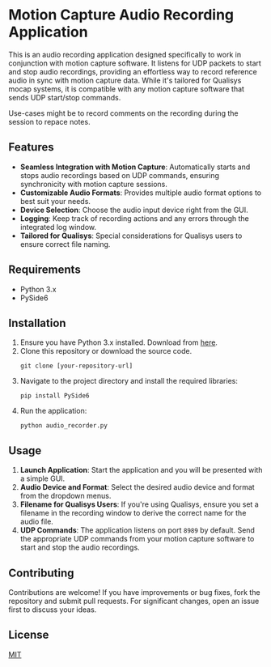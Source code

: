 # Motion Capture Audio Recording Application

This is an audio recording application designed specifically to work in conjunction with motion capture software. It listens for UDP packets to start and stop audio recordings, providing an effortless way to record reference audio in sync with motion capture data. While it's tailored for Qualisys mocap systems, it is compatible with any motion capture software that sends UDP start/stop commands.

Use-cases might be to record comments on the recording during the session to repace notes.

## Features

- **Seamless Integration with Motion Capture**: Automatically starts and stops audio recordings based on UDP commands, ensuring synchronicity with motion capture sessions.
- **Customizable Audio Formats**: Provides multiple audio format options to best suit your needs.
- **Device Selection**: Choose the audio input device right from the GUI.
- **Logging**: Keep track of recording actions and any errors through the integrated log window.
- **Tailored for Qualisys**: Special considerations for Qualisys users to ensure correct file naming.

## Requirements

- Python 3.x
- PySide6

## Installation

1. Ensure you have Python 3.x installed. Download from [here](https://www.python.org/downloads/).
2. Clone this repository or download the source code.
   ```
   git clone [your-repository-url]
   ```
3. Navigate to the project directory and install the required libraries:
   ```
   pip install PySide6
   ```
4. Run the application:
   ```
   python audio_recorder.py
   ```

## Usage

1. **Launch Application**: Start the application and you will be presented with a simple GUI.
2. **Audio Device and Format**: Select the desired audio device and format from the dropdown menus.
3. **Filename for Qualisys Users**: If you're using Qualisys, ensure you set a filename in the recording window to derive the correct name for the audio file.
4. **UDP Commands**: The application listens on port `8989` by default. Send the appropriate UDP commands from your motion capture software to start and stop the audio recordings.

## Contributing

Contributions are welcome! If you have improvements or bug fixes, fork the repository and submit pull requests. For significant changes, open an issue first to discuss your ideas.

## License

[MIT](https://choosealicense.com/licenses/mit/)

